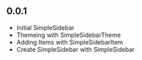 ## 0.0.1

* Initial SimpleSidebar
* Themeing with SimpleSidebarTheme
* Adding Items with SimpleSidebarItem
* Create SimpleSidebar with SimpleSidebar
